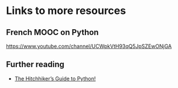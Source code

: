 # Links to more resources

## French MOOC on Python
https://www.youtube.com/channel/UCWpkVtH93qQ5JpSZEwONjGA


## Further reading
 - [The Hitchhiker’s Guide to Python!](https://docs.python-guide.org/)